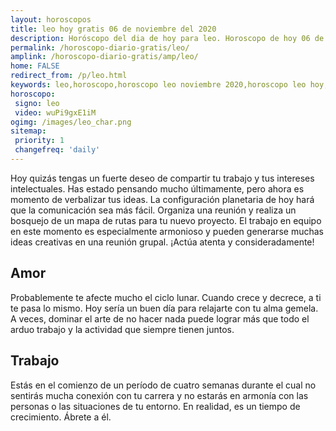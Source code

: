 ```yaml
---
layout: horoscopos
title: leo hoy gratis 06 de noviembre del 2020 
description: Horóscopo del dia de hoy para leo. Horoscopo de hoy 06 de noviembre del 2020. Las predicciones de amor, trabajo, vida personal gratis.
permalink: /horoscopo-diario-gratis/leo/
amplink: /horoscopo-diario-gratis/amp/leo/
home: FALSE
redirect_from: /p/leo.html
keywords: leo,horoscopo,horoscopo leo noviembre 2020,horoscopo leo hoy,tarot leo noviembre 2020,horoscopo leo,tarot leo hoy,horoscopo de hoy,horoscopo diario,tarot del amor,horoscopo de hoy leo,horoscopo diario del tarot, Horoscopo de hoy leo 06 de noviembre del 2020,horóscopo del día,signos zodiacales 2020, el horoscopo de hoy
horoscopo:
 signo: leo
 video: wuPi9gxE1iM
ogimg: /images/leo_char.png
sitemap:
 priority: 1
 changefreq: 'daily'
---
```



Hoy quizás tengas un fuerte deseo de compartir tu trabajo y tus intereses intelectuales. Has estado pensando mucho últimamente, pero ahora es momento de verbalizar tus ideas. La configuración planetaria de hoy hará que la comunicación sea más fácil. Organiza una reunión y realiza un bosquejo de un mapa de rutas para tu nuevo proyecto. El trabajo en equipo en este momento es especialmente armonioso y pueden generarse muchas ideas creativas en una reunión grupal. ¡Actúa atenta y consideradamente!

## Amor

Probablemente te afecte mucho el ciclo lunar. Cuando crece y decrece, a ti te pasa lo mismo. Hoy sería un buen día para relajarte con tu alma gemela. A veces, dominar el arte de no hacer nada puede lograr más que todo el arduo trabajo y la actividad que siempre tienen juntos.

## Trabajo

Estás en el comienzo de un período de cuatro semanas durante el cual no sentirás mucha conexión con tu carrera y no estarás en armonía con las personas o las situaciones de tu entorno. En realidad, es un tiempo de crecimiento. Ábrete a él.